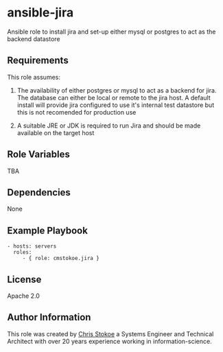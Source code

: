 ansible-jira
=========

Ansible role to install jira and set-up either mysql or postgres to act as the backend datastore

Requirements
------------

This role assumes:

1) The availability of either postgres or mysql to act as a backend for jira. The database can either be local or remote to the jira host. A default install will provide jira configured to use it's internal test datastore but this is not recomended for production use

2) A suitable JRE or JDK is required to run Jira and should be made available on the target host

Role Variables
--------------

TBA

Dependencies
------------

None

Example Playbook
----------------

    - hosts: servers
      roles:
         - { role: cmstokoe.jira }

License
-------

Apache 2.0

Author Information
------------------

This role was created by [Chris Stokoe](https://github.com/cmstokoe) a Systems Engineer and Technical Architect with over 20 years experience working in information-science.
